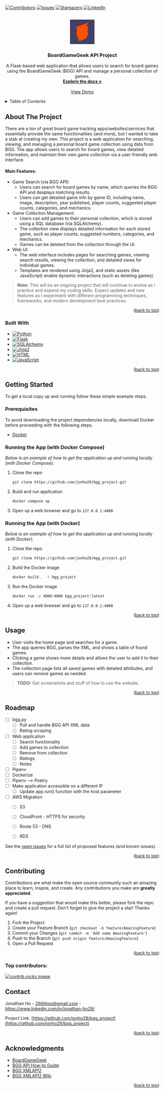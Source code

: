 <a id="readme-top"></a>



<!-- PROJECT SHIELDS -->
[![Contributors][contributors-shield]][contributors-url]
[![Issues][issues-shield]][issues-url]
[![Stargazers][stars-shield]][stars-url]
[![LinkedIn][linkedin-shield]][linkedin-url]



<!-- PROJECT TITLE -->
<br />
<div align="center">
  <a href="https://boardgamegeek.com/">
    <img src="images/bgg.png" alt="Logo" width="80" height="80">
  </a>
  
<h3 align="center">BoardGameGeek API Project</h3>

  <p align="center">
    A Flask-based web application that allows users to search for board games using the BoardGameGeek (BGG) API and manage a personal collection of games.
    <br />
    <a href="https://github.com/jonho29/bgg_project"><strong>Explore the docs »</strong></a>
    <br />
    <br />
    <a href="https://github.com/jonho29/bgg_project">View Demo</a>
  </p>
</div>



<!-- TABLE OF CONTENTS -->
<details>
  <summary>Table of Contents</summary>
  <ol>
    <li>
      <a href="#about-the-project">About The Project</a>
      <ul>
        <li><a href="#built-with">Built With</a></li>
      </ul>
    </li>
    <li>
      <a href="#getting-started">Getting Started</a>
      <ul>
        <li><a href="#prerequisites">Prerequisites</a></li>
        <li><a href="#running-the-app">Running the App (with Docker Compose)</a></li>
        <li><a href="#running-the-app">Running the App (with Docker)</a></li>
      </ul>
    </li>
    <li><a href="#usage">Usage</a></li>
    <li><a href="#roadmap">Roadmap</a></li>
    <li><a href="#contributing">Contributing</a></li>
    <li><a href="#contact">Contact</a></li>
    <li><a href="#acknowledgments">Acknowledgments</a></li>
  </ol>
</details>



<!-- ABOUT THE PROJECT -->
## About The Project

There are a ton of great board game tracking apps/websites/services that essentially provide the same functionalities (and more), but I wanted to take a stab at creating my own.  This project is a web application for searching, viewing, and managing a personal board game collection using data from BGG.  The app allows users to search for board games, view detailed information, and maintain their own game collection via a user-friendly web interface.

#### Main Features:
* Game Search (via BGG API):
    * Users can search for board games by name, which queries the BGG API and desplays matching results.
    * Users can get detailed game info by game ID, including name, image, description, year published, player counts, suggested player counts, categories, and mechanics.
* Game Collection Management:
    * Users can add games to their personal collection, which is stored using a SQL database (via SQLAlchemy).
    * The collection view displays detailed information for each stored game, such as player counts, suggested numbers, categories, and mechanics.
    * Games can be deleted from the collection through the UI.
* Web UI:
    * The web interface includes pages for searching games, viewing search results, viewing the collection, and detailed views for individual games.
    * Templates are rendered using Jinja2, and static assets (like JavaScript) enable dynamic interactions (such as deleting games).

> **Note:**
> This will be an ongoing project that will continue to evolve as I practice and expand my coding skills.  Expect updates and new features as I experiment with different programming techniques, frameworks, and modern development best practices.

<p align="right">(<a href="#readme-top">back to top</a>)</p>



### Built With

* [![Python][Python.org]][Python-url]
* [![Flask][Flask.py]][Flask-url]
* [![SQLAlchemy][SQLAlchemy.org]][SQLAlchemy-url]
* [![Jinja2][Jinja2.py]][Jinja2-url]
* [![HTML][HTML5]][HTML-url]
* [![JavaScript][JavaScript.com]][JavaScript-url]

<p align="right">(<a href="#readme-top">back to top</a>)</p>



<!-- GETTING STARTED -->
## Getting Started

To get a local copy up and running follow these simple example steps.

### Prerequisites

To avoid downloading the project dependencies locally, download Docker before proceeding with the following steps.
* [Docker](https://www.docker.com/get-started/)

### Running the App (with Docker Compose)

_Below is an example of how to get the application up and running locally (with Docker Compose)._

1. Clone the repo
   ```sh
   git clone https://github.com/jonho29/bgg_project.git
   ```
2. Build and run application
   ```sh
   docker compose up
   ```
3. Open up a web browser and go to `127.0.0.1:4000`

### Running the App (with Docker)

_Below is an example of how to get the application up and running locally (with Docker)._

1. Clone the repo
   ```sh
   git clone https://github.com/jonho29/bgg_project.git
   ```
2. Build the Docker image
   ```sh
   docker build . -t bgg_project
   ```
3. Run the Docker image
   ```sh
   docker run -p 4000:4000 bgg_project:latest
   ```
4. Open up a web browser and go to `127.0.0.1:4000`

<p align="right">(<a href="#readme-top">back to top</a>)</p>



<!-- USAGE EXAMPLES -->
## Usage

* User visits the home page and searches for a game.
* The app queries BGG, parses the XML, and shows a table of found games.
* Clicking a game shows more details and allows the user to add it to their collection.
* The collection page lists all saved games with detailed attributes, and users can remove games as needed.

> **TODO:**
> Get screenshots and stuff of how to use the website.

<p align="right">(<a href="#readme-top">back to top</a>)</p>



<!-- ROADMAP -->
## Roadmap

- [ ] bgg.py
    - [ ] Pull and handle BGG API XML data
    - [ ] Rating scraping
- [ ] Web application
    - [ ] Search functionality
    - [ ] Add games to collection
    - [ ] Remove from collection
    - [ ] Ratings
    - [ ] Notes
- [ ] Pipenv
- [ ] Dockerize
- [ ] Pipenv --> Poetry
- [ ] Make application accessible on a different IP
    - [ ] Update app.run() function with the host parameter
- [ ] AWS Migration
    - [ ] S3
    - [ ] CloudFront - HTTPS for security
    - [ ] Route 53 - DNS
    - [ ] RDS


See the [open issues](https://github.com/jonho29/bgg_project/issues) for a full list of proposed features (and known issues).

<p align="right">(<a href="#readme-top">back to top</a>)</p>



<!-- CONTRIBUTING -->
## Contributing

Contributions are what make the open source community such an amazing place to learn, inspire, and create. Any contributions you make are **greatly appreciated**.

If you have a suggestion that would make this better, please fork the repo and create a pull request.
Don't forget to give the project a star! Thanks again!

1. Fork the Project
2. Create your Feature Branch (`git checkout -b feature/AmazingFeature`)
3. Commit your Changes (`git commit -m 'Add some AmazingFeature'`)
4. Push to the Branch (`git push origin feature/AmazingFeature`)
5. Open a Pull Request

<p align="right">(<a href="#readme-top">back to top</a>)</p>

### Top contributors:

<a href="https://github.com/jonho29/bgg_project/graphs/contributors">
  <img src="https://contrib.rocks/image?repo=jonho29/bgg_project" alt="contrib.rocks image" />
</a>



<!-- CONTACT -->
## Contact

Jonathan Ho - 29jjhhoo@gmail.com - https://www.linkedin.com/in/jonathan-ho29/

Project Link: [https://github.com/jonho29/bgg_project](https://github.com/jonho29/bgg_project)

<p align="right">(<a href="#readme-top">back to top</a>)</p>



<!-- ACKNOWLEDGMENTS -->
## Acknowledgments

* [BoardGameGeek](https://boardgamegeek.com/)
* [BGG API How-to Guide](https://www.tayloraliss.com/bggapi/index.html)
* [BGG XMLAPI2](https://boardgamegeek.com/xmlapi2)
* [BGG XMLAPI2 Wiki](https://boardgamegeek.com/wiki/page/BGG_XML_API2)

<p align="right">(<a href="#readme-top">back to top</a>)</p>



<!-- MARKDOWN LINKS & IMAGES -->
<!-- https://www.markdownguide.org/basic-syntax/#reference-style-links -->
[contributors-shield]: https://img.shields.io/github/contributors/jonho29/bgg_project.svg?style=for-the-badge
[contributors-url]: https://github.com/jonho29/bgg_project/graphs/contributors
[issues-shield]: https://img.shields.io/github/issues/github_username/repo_name.svg?style=for-the-badge
[issues-url]: https://github.com/jonho29/bgg_project/issues
[stars-shield]: https://img.shields.io/github/stars/github_username/repo_name.svg?style=for-the-badge
[stars-url]: https://github.com/jonho29/bgg_project/stargazers
[linkedin-shield]: https://img.shields.io/badge/-LinkedIn-black.svg?style=for-the-badge&logo=linkedin&colorB=555
[linkedin-url]: https://www.linkedin.com/in/jonathan-ho29/
[product-screenshot]: images/screenshot.png
[Python.org]: https://img.shields.io/badge/python-3670A0?style=for-the-badge&logo=python&logoColor=ffdd54
[Python-url]: https://www.python.org/
[Flask.py]: https://img.shields.io/badge/Flask-000000?style=for-the-badge&logo=Flask&logoColor=white
[Flask-url]: https://flask.palletsprojects.com/en/stable/
[SQLAlchemy.org]: https://img.shields.io/badge/sqlalchemy-D71F00?style=for-the-badge&logo=sqlalchemy&logoColor=white
[SQLAlchemy-url]: https://www.sqlalchemy.org/
[Jinja2.py]: https://img.shields.io/badge/jinja2-white.svg?style=for-the-badge&logo=jinja&logoColor=black
[Jinja2-url]: https://jinja.palletsprojects.com/en/stable/
[HTML5]: https://img.shields.io/badge/html-%23E34F26.svg?style=for-the-badge&logo=html5&logoColor=white
[HTML-url]: https://svelte.dev/
[JavaScript.com]: https://img.shields.io/badge/javascript-%23323330.svg?style=for-the-badge&logo=javascript&logoColor=%23F7DF1E
[Javascript-url]: https://www.javascript.com/
